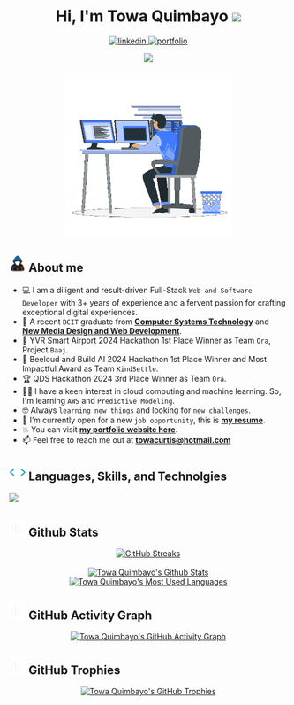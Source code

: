 <h1 align="center">
  Hi, I'm Towa Quimbayo <img src="https://media.giphy.com/media/hvRJCLFzcasrR4ia7z/giphy.gif" width="35">
</h1>

<div align="center">
  <a href="https://linkedin.com/in/towaquimbayo" target="_blank">
    <img src="https://img.shields.io/badge/linkedin-%2300acee.svg?color=1e77b5&style=for-the-badge&logo=linkedin&logoColor=white" alt=linkedin />
  </a>
  <a href="https://towaquimbayo.com" target="_blank">
    <img src="https://img.shields.io/badge/portfolio-000000?style=for-the-badge&logo=About.me&logoColor=white" alt="portfolio" />
  </a>
</div>

<p align="center">
  <a href="https://github.com/DenverCoder1/readme-typing-svg">
    <img src="https://readme-typing-svg.herokuapp.com?font=Time+New+Roman&color=cyan&size=25&center=true&vCenter=true&width=600&height=100&lines=Diligent+Software+Developer;Meticulous+Web+Developer;YVR+2024+Hackathon+Winner;3x+Hackathon+Winner;Expert+On+Frontend;Expert+on+Backend;Always+Learning,+Looking+For+New+Challenges" />
  </a>
</p>
<div align="center">
  <picture><img src="github-towaquimbayo-readme.gif" width="300px"/></picture>
</div>

## <picture><img src="about.gif" width=30px/></picture><b> About me</b>
- :computer: I am a diligent and result-driven Full-Stack `Web and Software Developer` with 3+ years of experience and a fervent passion for crafting exceptional digital experiences.
- :school: A recent `BCIT` graduate from **[Computer Systems Technology](https://www.bcit.ca/programs/computer-systems-technology-diploma-full-time-5500dipma/)** and **[New Media Design and Web Development](https://www.bcit.ca/programs/new-media-design-and-web-development-diploma-full-time-6525dipma/)**.
- :1st_place_medal: YVR Smart Airport 2024 Hackathon 1st Place Winner as Team `Ora`, Project `Baaj`.
- :1st_place_medal: Beeloud and Build AI 2024 Hackathon 1st Place Winner and Most Impactful Award as Team `KindSettle`.
- :trophy: QDS Hackathon 2024 3rd Place Winner as Team `Ora`.
- :student: I have a keen interest in cloud computing and machine learning. So, I'm learning `AWS` and `Predictive Modeling`.
- :nerd_face: Always `learning new things` and looking for `new challenges`.
- :thinking: I’m currently open for a new `job opportunity`, this is **[my resume](https://towaquimbayo.com/img/Resume.pdf)**.
- :boom: You can visit **[my portfolio website here](https://towaquimbayo.com)**.
- :mailbox: Feel free to reach me out at **towacurtis@hotmail.com**

## <picture><img src="skills.gif" width=30px/></picture><b> Languages, Skills, and Technolgies</b>
<a href="https://skillicons.dev">
  <img src="https://skillicons.dev/icons?i=js,ts,react,redux,nextjs,java,html,css,tailwind,nodejs,cs,aws,c,figma,mysql,django,git,github,githubactions,express,kotlin,prisma,postgres,sklearn,tensorflow,pytorch,pkl,opencv,selenium,mongodb,androidstudio,php,jquery,flask,ubuntu,sass,linux,gcp,discord,selenium,bootstrap,materialui,sentry,dynamodb,firebase,wordpress,gradle,postman,raspberrypi,r,anaconda,eclipse,visualstudio,vscode,pycharm,clion,idea,ps,ai,ae" />
</a>

## <picture><img src="stats.gif" width=30px/></picture><b> Github Stats</b>
<div align="center">
  <a href="https://git.io/streak-stats"><img src="https://streak-stats.demolab.com?user=towaquimbayo&theme=tokyonight" alt="GitHub Streaks" width="600px"/></a>
</div>
<br/>
<div align="center">
  <a href="https://github.com/anuraghazra/github-readme-stats">
    <img alt="Towa Quimbayo's Github Stats" src="https://github-readme-stats.vercel.app/api?username=towaquimbayo&show_icons=true&count_private=true&locale=en&theme=tokyonight&layout=compact" height="250px"/>
  </a>
  <a href="https://github.com/anuraghazra/github-readme-stats">
    <img alt="Towa Quimbayo's Most Used Languages" src="https://github-readme-stats.vercel.app/api/top-langs?username=towaquimbayo&langs_count=15&show_icons=true&locale=en&layout=compact&theme=tokyonight" height="250px" />
  </a>
</div>

## <picture><img src="stats.gif" width=30px/></picture><b> GitHub Activity Graph</b>
<div align="center">
  
[![Towa Quimbayo's GitHub Activity Graph](https://github-readme-activity-graph.vercel.app/graph?username=towaquimbayo&bg_color=1a1b27&color=70a5fd&line=628fdb&point=38bdae&area=true&hide_border=true)](https://github.com/ashutosh00710/github-readme-activity-graph)
</div>

## <picture><img src="stats.gif" width=30px/></picture><b> GitHub Trophies</b>
<div align="center">
  <a href="https://github.com/ryo-ma/github-profile-trophy">
    <img src="https://github-profile-trophy.vercel.app/?username=towaquimbayo&layout=compact&theme=tokyonight&column=5&margin-w=15&margin-h=15" alt="Towa Quimbayo's GitHub Trophies" />
  </a>
</div>
